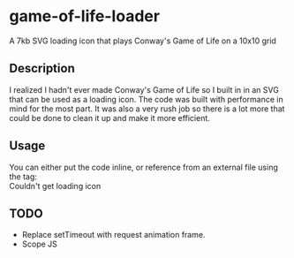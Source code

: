 # game-of-life-loader
A 7kb SVG loading icon that plays Conway's Game of Life on a 10x10 grid

## Description
I realized I hadn't ever made Conway's Game of Life so I built in in an SVG that can be used as a loading icon. The code was built with performance in mind for the most part. It was also a very rush job so there is a lot more that could be done to clean it up and make it more efficient.

## Usage
You can either put the code inline, or reference from an external file using the <object> tag:
  <object data="cgl.min.svg" type="image/svg+xml">
    <div>Couldn't get loading icon</div>
  </object>

## TODO
- Replace setTimeout with request animation frame. 
- Scope JS
